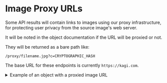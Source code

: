 # Image Proxy URLs

Some API results will contain links to images using our proxy infrastructure,
for protecting user privacy from the source image's web server.

It will be noted in the object documentation if the URL will be proxied or
not.

They will be returned as a bare path like:

```
/proxy/filename.jpg?c=CRYPTOGRAPHIC_HASH
```

The base URL for these endpoints is currently `https://kagi.com`.

<details>
<summary>Example of an object with a proxied image URL</summary>

```json
{
  "t": 0,
  "rank": 1,
  "url": "https://en.wikipedia.org/wiki/Steve_Jobs",
  "snippet": "<b>Steve Jobs</b>. Steven Paul <b>Jobs</b> (February 24, 1955 – October 5, 2011) was an American entrepreneur, industrial designer, business magnate, media proprietor, and investor. He was the co-founder, chairman, and CEO of Apple; the chairman and majority shareholder of Pixar; a member of The Walt Disney Company &#39;s board of directors following its ...",
  "thumbnail": {
    "height": "221",
    "width": "228",
    "url": "/proxy/images?c=_m3km2RjA3G0qleowsZXHRMgCYcGVIjA7CgQQtAXfhx2Y8mqTara_FXG1c46a9J6Xp9oZ2IxSBxy_beEmrSLj4YUjAKmanSbb4lqycEHpkZqGAK5Udutm8TGUixnO0whYae6-m-GHN9PlMBlr34zJFR3-sl61vg6CERMa0xPqfg%3D"
  }
}
```

</details>
